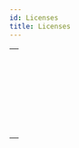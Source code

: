 ```yaml
---
id: Licenses
title: Licenses
---
```

||
|---|
|[<!-- INCLUDE #_command_.CHANGE LICENSES.Syntax -->](../../commands-legacy/change-licenses)<br/><!-- INCLUDE #_command_.CHANGE LICENSES.Summary -->|
|[<!-- INCLUDE #_command_.Create deployment license.Syntax -->](../../commands-legacy/create-deployment-license)<br/><!-- INCLUDE #_command_.Create deployment license.Summary -->|
|[<!-- INCLUDE #_command_.Is license available.Syntax -->](../../commands-legacy/is-license-available)<br/><!-- INCLUDE #_command_.Is license available.Summary -->|
|[<!-- INCLUDE #_command_.License info.Syntax -->](../../commands/license-info)<br/><!-- INCLUDE #_command_.License info.Summary -->|
|[<!-- INCLUDE #_command_.License usage.Syntax -->](../../commands-legacy/license-usage)<br/><!-- INCLUDE #_command_.License usage.Summary -->|
|[<!-- INCLUDE #_command_.Refresh license.Syntax -->](../../commands-legacy/refresh-license)<br/><!-- INCLUDE #_command_.Refresh license.Summary -->|
